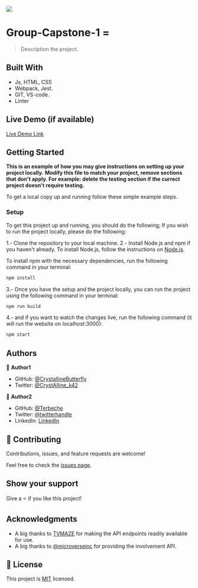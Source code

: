 ![](https://img.shields.io/badge/Microverse-blueviolet)

# Group-Capstone-1 = 

> Description the project.


## Built With

- Js, HTML, CSS
- Webpack, Jest.
- GIT, VS-code.
- Linter

## Live Demo (if available)

[Live Demo Link](https://crystallinebutterfly.github.io/Group-Capstone-1/)


## Getting Started

**This is an example of how you may give instructions on setting up your project locally.**
**Modify this file to match your project, remove sections that don't apply. For example: delete the testing section if the currect project doesn't require testing.**


To get a local copy up and running follow these simple example steps.


### Setup
To get this project up and running, you should do the following;
If you wish to run the project locally, please do the following:

1.- Clone the repository to your local machine.
2.- Install Node.js and npm if you haven't already.
   To install Node.js, follow the instructions on [Node.js](https://nodejs.org/en/).
   
   To install npm with the necessary dependencies, run the following command in your terminal:
   ``` bash
   npm install 
   ```

3.- Once you have the setup and the project locally, you can run the project using the following command in your terminal:
``` bash
npm run build
```
4.- and if you want to watch the changes live, run the following command (it will run the website on localhost:3000):
``` bash
npm start
```


## Authors

👤 **Author1**

- GitHub: [@CrystallineButterfly](https://github.com/CrystallineButterfly)
- Twitter: [@CrystAlline_k42](https://twitter.com/CrystAlline_K42)

👤 **Author2**

- GitHub: [@Terbeche](https://github.com/Terbeche)
- Twitter: [@twitterhandle](https://twitter.com/Terbech_Mostefa)
- LinkedIn: [LinkedIn](https://www.linkedin.com/in/mustapha-terbeche/)

## 🤝 Contributing

Contributions, issues, and feature requests are welcome!

Feel free to check the [issues page](../../issues/).

## Show your support

Give a ⭐️ if you like this project!

## Acknowledgments

- A big thanks to [TVMAZE](https://www.tvmaze.com/) for making the API endpoints readily available for use.
- A big thanks to [@microverseinc](https://github.com/microverseinc) for providing the involvement API.

## 📝 License

This project is [MIT](./MIT.md) licensed.
